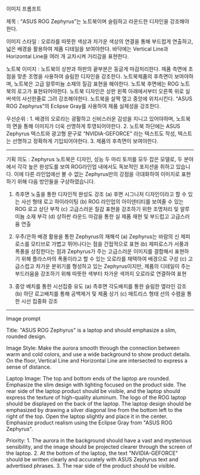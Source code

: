 이미지 프롬프트 

제목 : “ASUS ROG Zephyrus”는 노트북이며 슬림하고 라운드한 디자인을 강조해야한다.

이미지 스타일 : 오로라를 따뜻한 색상과 차가운 색상의 연결을 통해 부드럽게 연출하고, 넓은 배경을 활용하여 제품 디테일을 보여야한다. 바닥에는 Vertical Line과 Horizontal Line을 여러 개 교차시켜 거리감을 표현한다. 

노트북 이미지 : 노트북의 상판과 하판의 끝부분은 둥글게 마감처리한다. 제품 측면에 초점을 맞춘 조명을 사용하여 슬림한 디자인을 강조한다. 노트북제품의 후측면이 보여야하며, 노트북은 고급 알루미늄 소재의 질감 표현을 해야한다. 노트북 후면에는 ROG 노트북의 로고가 표현되어야한다. 노트북 디자인은 상판 왼쪽 아래에서부터 오른쪽 위로 실버색의 사선한줄로 그려 강조해야한다. 노트북을 살짝 열고 중앙에 위치시킨다. “ASUS ROG Zephyrus”의 Eclipse Gray를 사용하여 제품 실제성을 강조한다.

우선순위 : 1. 배경의 오로라는 광활하고 신비스러운 감성을 지니고 있어야하며, 노트북의 면을 통해 이미지가 더욱 선명하게 투영되어야한다. 2. 노트북 하단에는 ASUS Zephyrus 텍스트와 광고형 문구로 “NVIDIA-GEFORCE” 라는 텍스트도 작성, 텍스트는 선명하고 정확하게 기입되어야한다. 3. 제품의 후측면이 보여야한다.

---

기획 의도 : 
Zephyrus 노트북은 디자인, 성능 두 마리 토끼를 모두 잡은 모델로, 두 분야에서 각각 높은 완성도를 보여 ROG라인업 내에서도 독보적인 포지션을 취하고 있습니다. 이에 다른 라인업에선 볼 수 없는 Zephyrus만의 강점을 극대화하여 이미지로 표현하기 위해 다음 방안들을 구상하였습니다.
 
1. 측후면 노출을 통한 디자인적 완성도 강조 
(a) 후면 시그니처 디자인이라고 할 수 있는 사선 형태 로고 하이라이팅
(b) ROG 라인업의 아이덴티티를 보여줄 수 있는 ROG 로고 상단 부착
(c) 고급스러운 질감 표현을 강조하기 위한 조명처리 및 알루미늄 소재 부각
(d) 상하판 라운드 마감을 통한 실 제품 재현 및 부드럽고 고급스러움 연출


2. 우주/은하 배경 활용을 통한 Zephyrus의 재해석
(a) Zephyrus는 바람의 신 제피로스를 모티브로 가볍고 뛰어나다는 점을 간접적으로 표현
(b) 제피로스가 서풍과 폭풍을 상징한다는 점과 Zephyrus가 주는 고급스러운 이미지를 결합해서 표현하기 위해 플라스마의 폭풍이라고 할 수 있는 오로라를 채택하여 배경으로 구성
(c) 고급스럽고 차가운 분위기를 형성하고 있는 Zephyrus이지만, 제품의 디테일이 주는 부드러움을 강조하기 위해 따뜻한 색부터 차가운 색까지 오로라로 연결하여 표현

3. 중앙 배치를 통한 시선집중 유도
(a) 측후면 각도배치를 통한 슬림한 옆라인 강조
(b) 하단 로고배치를 통해 공백제거 및 제품 상기
(c) 매트리스 형태 선의 수렴을 통한 시선 집중화 강조

---
Image prompt 

Title: "ASUS ROG Zephyrus" is a laptop and should emphasize a slim, rounded design.

Image Style: Make the aurora smooth through the connection between warm and cold colors, and use a wide background to show product details. On the floor, Vertical Line and Horizontal Line are intersected to express a sense of distance. 

Laptop Image: The top and bottom ends of the laptop are rounded. Emphasize the slim design with lighting focused on the product side. The rear side of the laptop product should be visible, and the laptop should express the texture of high-quality aluminum. The logo of the ROG laptop should be displayed on the back of the laptop. The laptop design should be emphasized by drawing a silver diagonal line from the bottom left to the right of the top. Open the laptop slightly and place it in the center. Emphasize product realism using the Eclipse Gray from "ASUS ROG Zephyrus".

Priority: 1. The aurora in the background should have a vast and mysterious sensibility, and the image should be projected clearer through the screen of the laptop. 2. At the bottom of the laptop, the text "NVIDIA-GEFORCE" should be written clearly and accurately with ASUS Zephyrus text and advertised phrases. 3. The rear side of the product should be visible.